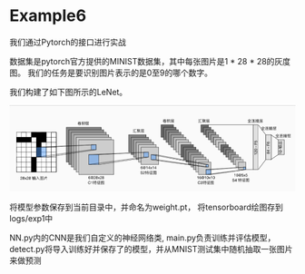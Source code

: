 Example6
======================
  我们通过Pytorch的接口进行实战
  
  数据集是pytorch官方提供的MINIST数据集，其中每张图片是1 * 28 * 28的灰度图。
我们的任务是要识别图片表示的是0至9的哪个数字。

  我们构建了如下图所示的LeNet。

  ![avatar](./Net.png)

  将模型参数保存到当前目录中，并命名为weight.pt，
  将tensorboard绘图存到logs/exp1中

  NN.py内的CNN是我们自定义的神经网络类,
  main.py负责训练并评估模型，
  detect.py将导入训练好并保存了的模型，并从MNIST测试集中随机抽取一张图片来做预测
